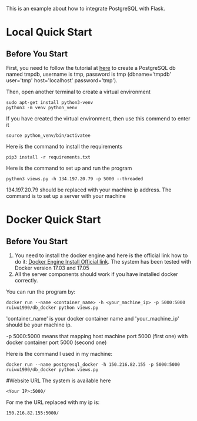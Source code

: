 This is an example about how to integrate PostgreSQL with Flask.

# Local Quick Start
## Before You Start
First, you need to follow the tutorial at [here]('https://www.digitalocean.com/community/tutorials/how-to-install-and-use-postgresql-on-ubuntu-18-04') to create a PostgreSQL db named tmpdb, username is tmp, password is tmp (dbname='tmpdb' user='tmp' host='localhost' password='tmp').


Then, open another terminal to create a virtual environment
```
sudo apt-get install python3-venv
python3 -m venv python_venv
```

If you have created the virtual environment, then use this commend to enter it
```
source python_venv/bin/activatee
```

Here is the command to install the requirements
```
pip3 install -r requirements.txt
```
Here is the command to set up and run the program
```
python3 views.py -h 134.197.20.79 -p 5000 --threaded
```
134.197.20.79 should be replaced with your machine ip address. The command is to set up a server with your machine


# Docker Quick Start
## Before You Start
1. You need to install the docker engine and here is the official link how to do it:
[Docker Engine Install Official link](https://docs.docker.com/engine/installation/linux/ubuntu/#install-using-the-repository). 
The system has been tested with Docker version 17.03 and 17.05
2. All the server components should work if you have installed docker correctly.



You can run the program by:
```
docker run --name <container_name> -h <your_machine_ip> -p 5000:5000 ruiwu1990/db_docker python views.py
```

'container_name' is your docker container name and 'your_machine_ip' should be your machine ip.

-p 5000:5000 means that mapping host machine port 5000 (first one) with docker container port 5000 (second one)

Here is the command I used in my machine:
```
docker run --name postgresql_docker -h 150.216.82.155 -p 5000:5000 ruiwu1990/db_docker python views.py
```

#Website URL
The system is available here
```
<Your IP>:5000/
```
For me the URL replaced with my ip is:
```
150.216.82.155:5000/
```
